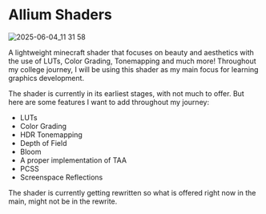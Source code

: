 # Allium Shaders

![2025-06-04_11 31 58](https://github.com/user-attachments/assets/ef1ff521-ed9d-4c96-bab4-e47ea9ab5d52)

A lightweight minecraft shader that focuses on beauty and aesthetics with the use of LUTs, Color Grading, Tonemapping and much more!
Throughout my college journey, I will be using this shader as my main focus for learning graphics development.

The shader is currently in its earliest stages, with not much to offer.
But here are some features I want to add throughout my journey:
- LUTs
- Color Grading
- HDR Tonemapping
- Depth of Field
- Bloom
- A proper implementation of TAA
- PCSS
- Screenspace Reflections

The shader is currently getting rewritten so what is offered right now in the main, might not be in the rewrite.
